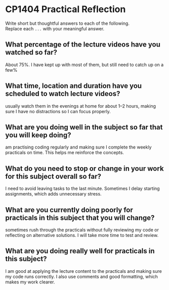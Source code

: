 # CP1404 Practical Reflection

Write short but thoughtful answers to each of the following.  
Replace each `...` with your meaningful answer.

## What percentage of the lecture videos have you watched so far?

About 75%. I have kept up with most of them, but still need to catch up on a few%

## What time, location and duration have you scheduled to watch lecture videos?

usually watch them in the evenings at home for about 1–2 hours, making sure I have no distractions so I can focus properly.

## What are you doing well in the subject so far that you will keep doing?

am practising coding regularly and making sure I complete the weekly practicals on time. This helps me reinforce the concepts.

## What do you need to stop or change in your work for this subject overall so far?

I need to avoid leaving tasks to the last minute. Sometimes I delay starting assignments, which adds unnecessary stress.

## What are you currently doing poorly for practicals in this subject that you will change?

sometimes rush through the practicals without fully reviewing my code or reflecting on alternative solutions. I will take more time to test and review.

## What are you doing really well for practicals in this subject?

I am good at applying the lecture content to the practicals and making sure my code runs correctly. I also use comments and good formatting, which makes my work clearer.